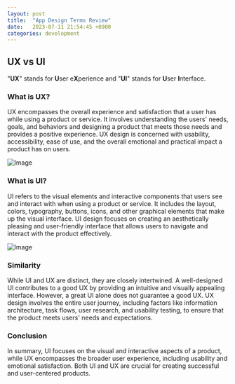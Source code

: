 ```yaml
---
layout: post
title:  "App Design Terms Review"
date:   2023-07-11 21:54:45 +0900
categories: development
---
```


## UX vs UI

"**UX**" stands for **U**ser e**X**perience and "**UI**" stands for **U**ser **I**nterface.

### What is UX?

UX encompasses the overall experience and satisfaction that a user has while using a product or service. It involves understanding the users' needs, goals, and behaviors and designing a product that meets those needs and provides a positive experience. UX design is concerned with usability, accessibility, ease of use, and the overall emotional and practical impact a product has on users.

![Image](https://img.freepik.com/free-vector/gradient-ui-ux-elements-background_23-2149056159.jpg)

### What is UI?

UI refers to the visual elements and interactive components that users see and interact with when using a product or service. It includes the layout, colors, typography, buttons, icons, and other graphical elements that make up the visual interface. UI design focuses on creating an aesthetically pleasing and user-friendly interface that allows users to navigate and interact with the product effectively.

![Image](https://img.freepik.com/free-vector/gradient-ui-ux-elements-collection_79603-1923.jpg?q=10&h=200)

### Similarity

While UI and UX are distinct, they are closely intertwined. A well-designed UI contributes to a good UX by providing an intuitive and visually appealing interface. However, a great UI alone does not guarantee a good UX. UX design involves the entire user journey, including factors like information architecture, task flows, user research, and usability testing, to ensure that the product meets users' needs and expectations.

### Conclusion

In summary, UI focuses on the visual and interactive aspects of a product, while UX encompasses the broader user experience, including usability and emotional satisfaction. Both UI and UX are crucial for creating successful and user-centered products.
